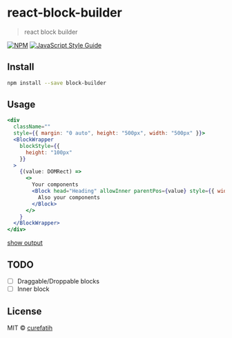 # react-block-builder

> react block builder

[![NPM](https://img.shields.io/npm/v/react-block-builder.svg)](https://www.npmjs.com/package/react-block-builder) [![JavaScript Style Guide](https://img.shields.io/badge/code_style-standard-brightgreen.svg)](https://standardjs.com)

## Install

``` bash
npm install --save block-builder
```

## Usage

``` jsx
<div
  className=""
  style={{ margin: "0 auto", height: "500px", width: "500px" }}>
  <BlockWrapper
    blockStyle={{
      height: "100px"
    }}
  >
    {(value: DOMRect) =>
      <>
        Your components
        <Block head="Heading" allowInner parentPos={value} style={{ width: 300 }}>
          Also your components
        </Block>
      </>
    }
  </BlockWrapper>
</div>
```

[show output](https://www.fatihcure.com/react-block-builder/)

## TODO

* [ ] Draggable/Droppable blocks
* [ ] Inner block

## License

MIT © [curefatih](https://github.com/curefatih)
